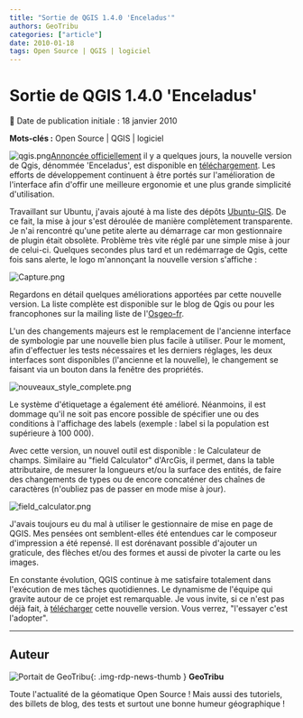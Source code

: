 ```yaml
---
title: "Sortie de QGIS 1.4.0 'Enceladus'"
authors: GeoTribu
categories: ["article"]
date: 2010-01-18
tags: Open Source | QGIS | logiciel
---
```


# Sortie de QGIS 1.4.0 'Enceladus'

:calendar: Date de publication initiale : 18 janvier 2010

**Mots-clés :** Open Source | QGIS | logiciel

![qgis.png](https://cdn.geotribu.fr/img/logos-icones/logiciels_librairies/qgis.png)[Annoncée officiellement](http://blog.qgis.org/node/142) il y a quelques jours, la nouvelle version de Qgis, dénommée 'Enceladus', est disponible en [téléchargement](http://download.qgis.org/). Les efforts de développement continuent à être portés sur l'amélioration de l'interface afin d'offir une meilleure ergonomie et une plus grande simplicité d'utilisation.

Travaillant sur Ubuntu, j'avais ajouté à ma liste des dépôts [Ubuntu-GIS](https://launchpad.net/~ubuntugis/+archive/ubuntugis-unstable). De ce fait, la mise à jour s'est déroulée de manière complètement transparente. Je n'ai rencontré qu'une petite alerte au démarrage car mon gestionnaire de plugin était obsolète. Problème très vite réglé par une simple mise à jour de celui-ci. Quelques secondes plus tard et un redémarrage de Qgis, cette fois sans alerte, le logo m'annonçant la nouvelle version s'affiche :

![Capture.png](https://cdn.geotribu.fr/img/qgis/Capture.png)

Regardons en détail quelques améliorations apportées par cette nouvelle version. La liste complète est disponible sur le blog de Qgis ou pour les francophones sur la mailing liste de l'[Osgeo-fr](http://n2.nabble.com/Sortie-de-QGIS-1-4-td4285964.html#a4285964).

L'un des changements majeurs est le remplacement de l'ancienne interface de symbologie par une nouvelle bien plus facile à utiliser. Pour le moment, afin d'effectuer les tests nécessaires et les derniers réglages, les deux interfaces sont disponibles (l'ancienne et la nouvelle), le changement se faisant via un bouton dans la fenêtre des propriétés.

![nouveaux_style_complete.png](https://cdn.geotribu.fr/img/qgis/nouveaux_style_complete.png)

Le système d'étiquetage a également été amélioré. Néanmoins, il est dommage qu'il ne soit pas encore possible de spécifier une ou des conditions à l'affichage des labels (exemple : label si la population est supérieure à 100 000).

Avec cette version, un nouvel outil est disponible : le Calculateur de champs. Similaire au "field Calculator" d'ArcGis, il permet, dans la table attributaire, de mesurer la longueurs et/ou la surface des entités, de faire des changements de types ou de encore concaténer des chaînes de caractères (n'oubliez pas de passer en mode mise à jour).

![field_calculator.png](https://cdn.geotribu.fr/img/qgis/field_calculator.png)

J'avais toujours eu du mal à utiliser le gestionnaire de mise en page de QGIS. Mes pensées ont semblent-elles été entendues car le composeur d'impression a été repensé. Il est dorénavant possible d'ajouter un graticule, des flèches et/ou des formes et aussi de pivoter la carte ou les images.

En constante évolution, QGIS continue à me satisfaire totalement dans l'exécution de mes tâches quotidiennes. Le dynamisme de l'équipe qui gravite autour de ce projet est remarquable. Je vous invite, si ce n'est pas déjà fait, à [télécharger](http://download.qgis.org/) cette nouvelle version. Vous verrez, "l'essayer c'est l'adopter".

----

## Auteur

![Portait de GeoTribu](https://cdn.geotribu.fr/img/internal/charte/geotribu_logo_64x64.png){: .img-rdp-news-thumb }
**GeoTribu**

Toute l'actualité de la géomatique Open Source ! Mais aussi des tutoriels, des billets de blog, des tests et surtout une bonne humeur géographique !
